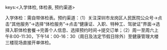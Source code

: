 keys:<入学体检, 体检表, 预约渠道>

入学体检：需自带体检表。预约渠道：（1）关注深圳市龙岗区人民医院公众号→点击“其他服务”→选择“体检服务”→点击“健康证、入职、特种工、驾驶证”界面→选择入职体检套餐→完善个人信息、选择预约时间→提交订单；（2）周一至周六上午8:00-11:30，下午14：00-16：30（周日及法定节假日除外）至健康管理大楼三楼现场直接开单体检。